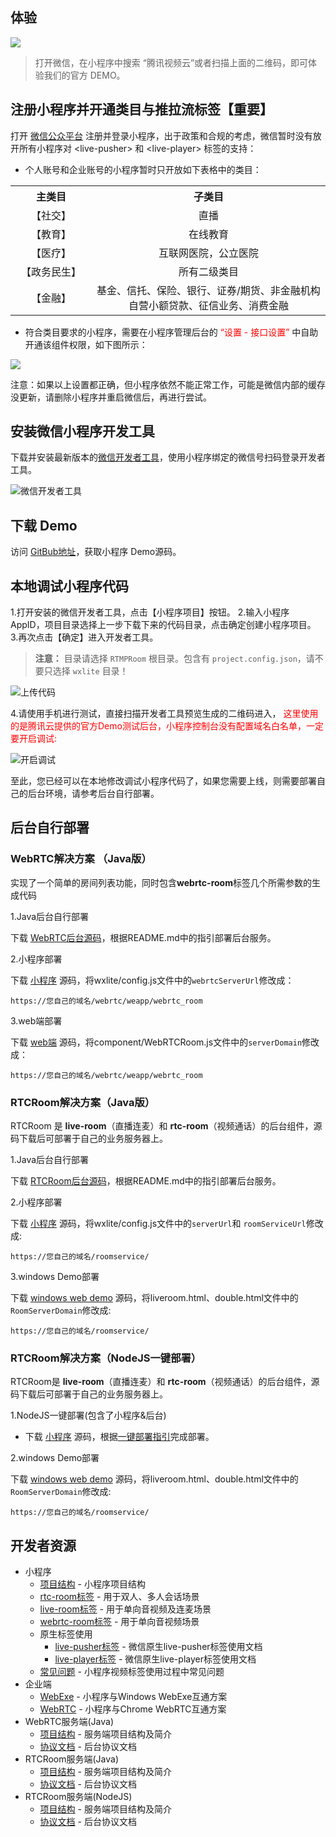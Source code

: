 ## 体验

![](https://mc.qcloudimg.com/static/img/9851dba2c86161bc9e14a08b5b82dfd2/image.png)

> 打开微信，在小程序中搜索 “腾讯视频云”或者扫描上面的二维码，即可体验我们的官方 DEMO。

## 注册小程序并开通类目与推拉流标签【重要】
打开 [微信公众平台](https://mp.weixin.qq.com) 注册并登录小程序，出于政策和合规的考虑，微信暂时没有放开所有小程序对 &lt;live-pusher&gt; 和 &lt;live-player&gt; 标签的支持：

- 个人账号和企业账号的小程序暂时只开放如下表格中的类目：

<table>
<tr align="center">
<th width="200px">主类目</th>
<th width="700px">子类目</th>
</tr>
<tr align="center">
<td>【社交】</td>
<td>直播</td>
</tr>
<tr align="center">
<td>【教育】</td>
<td>在线教育</td>
</tr>
<tr align="center">
<td>【医疗】</td>
<td>互联网医院，公立医院</td>
</tr>
<tr align="center">
<td>【政务民生】</td>
<td>所有二级类目</td>
</tr>
<tr align="center">
<td>【金融】</td>
<td>基金、信托、保险、银行、证券/期货、非金融机构自营小额贷款、征信业务、消费金融</td>
</tr>
</table>

- 符合类目要求的小程序，需要在小程序管理后台的<font color='red'> “设置 - 接口设置” </font>中自助开通该组件权限，如下图所示：

![](https://mc.qcloudimg.com/static/img/a34df5e3e86c9b0fcdfba86f8576e06a/weixinset.png)

注意：如果以上设置都正确，但小程序依然不能正常工作，可能是微信内部的缓存没更新，请删除小程序并重启微信后，再进行尝试。

## 安装微信小程序开发工具

下载并安装最新版本的[微信开发者工具](https://mp.weixin.qq.com/debug/wxadoc/dev/devtools/download.html)，使用小程序绑定的微信号扫码登录开发者工具。

![微信开发者工具](https://mc.qcloudimg.com/static/img/4fd45bb5c74eed92b031fbebf8600bd2/1.png)

## 下载 Demo

访问 [GitBub地址](https://github.com/TencentVideoCloudMLVBDev/RTCRoomDemo)，获取小程序 Demo源码。

## 本地调试小程序代码

1.打开安装的微信开发者工具，点击【小程序项目】按钮。
2.输入小程序 AppID，项目目录选择上一步下载下来的代码目录，点击确定创建小程序项目。
3.再次点击【确定】进入开发者工具。

> **注意：** 目录请选择 `RTMPRoom` 根目录。包含有 `project.config.json`，请不要只选择 `wxlite` 目录！

![上传代码](https://mc.qcloudimg.com/static/img/fd7074730e5b37af8a4d86dc8125d120/xiaochengxustart.png)

4.请使用手机进行测试，直接扫描开发者工具预览生成的二维码进入，<font color='red'> 这里使用的是腾讯云提供的官方Demo测试后台，小程序控制台没有配置域名白名单，一定要开启调试: </font>

![开启调试](https://mc.qcloudimg.com/static/img/1abfe50750f669ca4e625ec3cdfbd411/xiaochengxutiaoshi.png)

至此，您已经可以在本地修改调试小程序代码了，如果您需要上线，则需要部署自己的后台环境，请参考后台自行部署。

## 后台自行部署

### WebRTC解决方案 （Java版） 

实现了一个简单的房间列表功能，同时包含**webrtc-room**标签几个所需参数的生成代码

1.Java后台自行部署

下载 [WebRTC后台源码](https://github.com/TencentVideoCloudMLVBDev/webrtc_server_java)，根据README.md中的指引部署后台服务。

2.小程序部署

下载 [小程序](https://github.com/TencentVideoCloudMLVBDev/RTCRoomDemo) 源码，将wxlite/config.js文件中的`webrtcServerUrl`修改成：
```
https://您自己的域名/webrtc/weapp/webrtc_room
```

3.web端部署

下载 [web端](https://github.com/TencentVideoCloudMLVBDev/webrtc_pc) 源码，将component/WebRTCRoom.js文件中的`serverDomain`修改成：
```
https://您自己的域名/webrtc/weapp/webrtc_room
```

### RTCRoom解决方案（Java版） 

RTCRoom 是 **live-room**（直播连麦）和 **rtc-room**（视频通话）的后台组件，源码下载后可部署于自己的业务服务器上。

1.Java后台自行部署

下载 [RTCRoom后台源码](https://github.com/TencentVideoCloudMLVBDev/rtcroom_server_java)，根据README.md中的指引部署后台服务。

2.小程序部署

下载 [小程序](https://github.com/TencentVideoCloudMLVBDev/RTCRoomDemo) 源码，将wxlite/config.js文件中的`serverUrl`和 `roomServiceUrl`修改成:
```
https://您自己的域名/roomservice/
```

3.windows Demo部署

下载 [windows web demo](https://github.com/TencentVideoCloudMLVBDev/webexe_web) 源码，将liveroom.html、double.html文件中的`RoomServerDomain`修改成:
```
https://您自己的域名/roomservice/
```

### RTCRoom解决方案（NodeJS一键部署） 

RTCRoom是 **live-room**（直播连麦）和 **rtc-room**（视频通话）的后台组件，源码下载后可部署于自己的业务服务器上。

1.NodeJS一键部署(包含了小程序&后台)

- 下载 [小程序](https://github.com/TencentVideoCloudMLVBDev/RTCRoomDemo) 源码，根据[一键部署指引](https://github.com/TencentVideoCloudMLVBDev/RTCRoomDemo/blob/master/doc/%E4%B8%80%E9%94%AE%E9%83%A8%E7%BD%B2_NodeJS.md)完成部署。

2.windows Demo部署

下载 [windows web demo](https://github.com/TencentVideoCloudMLVBDev/webexe_web) 源码，将liveroom.html、double.html文件中的`RoomServerDomain`修改成:
```
https://您自己的域名/roomservice/
```

## 开发者资源
* 小程序
	- [项目结构](https://github.com/TencentVideoCloudMLVBDev/RTCRoomDemo/blob/master/doc/%E5%B0%8F%E7%A8%8B%E5%BA%8F%E9%A1%B9%E7%9B%AE%E7%BB%93%E6%9E%84.md) - 小程序项目结构
	- [rtc-room标签](https://cloud.tencent.com/document/product/454/15364) - 用于双人、多人会话场景
	- [live-room标签](https://cloud.tencent.com/document/product/454/15368) - 用于单向音视频及连麦场景
	- [webrtc-room标签](https://cloud.tencent.com/document/product/454/16914) - 用于单向音视频场景
	- 原生标签使用
		- [live-pusher标签](https://cloud.tencent.com/document/product/454/12518) - 微信原生live-pusher标签使用文档
		- [live-player标签](https://cloud.tencent.com/document/product/454/12519) - 微信原生live-player标签使用文档
	- [常见问题](https://cloud.tencent.com/document/product/454/13037?!preview&lang=cn) - 小程序视频标签使用过程中常见问题
* 企业端
	- [WebExe](https://cloud.tencent.com/document/product/454/17004) - 小程序与Windows WebExe互通方案
	- [WebRTC](https://cloud.tencent.com/document/product/454/17005) - 小程序与Chrome WebRTC互通方案
* WebRTC服务端(Java)
	- [项目结构](https://github.com/TencentVideoCloudMLVBDev/webrtc_server_java/blob/master/doc/protocol.md) - 服务端项目结构及简介
	- [协议文档](https://github.com/TencentVideoCloudMLVBDev/webrtc_server_java/blob/master/doc/codeStructure.md) - 后台协议文档
* RTCRoom服务端(Java)
	- [项目结构](https://github.com/TencentVideoCloudMLVBDev/rtcroom_server_java/blob/master/doc/codeStructure.md) - 服务端项目结构及简介
	- [协议文档](https://github.com/TencentVideoCloudMLVBDev/rtcroom_server_java/blob/master/doc/protocol.md) - 后台协议文档
* RTCRoom服务端(NodeJS)
	- [项目结构](https://github.com/TencentVideoCloudMLVBDev/RTCRoomDemo/blob/master/doc/server%E9%A1%B9%E7%9B%AE%E7%BB%93%E6%9E%84_NodeJS.md) - 服务端项目结构及简介
	- [协议文档](https://github.com/TencentVideoCloudMLVBDev/RTCRoomDemo/blob/master/doc/server%E5%8D%8F%E8%AE%AE%E6%96%87%E6%A1%A3_NodeJS.md) - 后台协议文档
